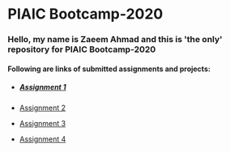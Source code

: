 # PIAIC Bootcamp-2020

### Hello, my name is Zaeem Ahmad and this is 'the only' repository for PIAIC Bootcamp-2020

#### Following are links of submitted assignments and projects:

* ##### <a href="http://zaeem-testing.surge.sh/">Assignment 1</a>  

*  <a href="http://zaeem_assignment-2.surge.sh/">Assignment 2</a>

*  <a href="http://zaeem_assignment-3.surge.sh/">Assignment 3</a>

*  <a href="http://zaeem_assignment-4.surge.sh/">Assignment 4</a>


